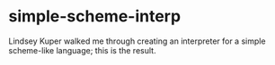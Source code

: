 simple-scheme-interp
====================
Lindsey Kuper walked me through creating an interpreter for a simple scheme-like language; this is the result. 
